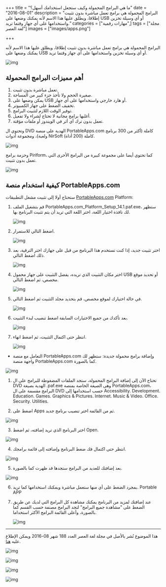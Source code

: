 +++
title = "ما هي البرامج المحمولة وكيف ستجعل استخدامك أسهل؟"
date = "2016-08-01"
description = "البرامج المحمولة هي برامج تعمل مباشرة بدون تثبيت إطلاقا، ويطلق عليها هذا الاسم لأنه يمكنك وضعها على USB أو أي وسيلة تخزين واستخدامها على أي جهاز وقتما تريد."
categories = ["مهارات رقمية",]
tags = ["مجلة لغة العصر"]
images = ["images/apps.png"]

+++

البرامج المحمولة هي برامج تعمل مباشرة بدون تثبيت إطلاقا، ويطلق عليها هذا الاسم لأنه يمكنك وضعها على USB أو أي وسيلة تخزين واستخدامها على أي جهاز وقتما تريد.

![img](images/apps.png)

## أهم مميزات البرامج المحمولة

1. تعمل مباشرة بدون تثبيت.
2. صغيرة الحجم ولا تأخذ جزء كبير من المساحة.
3. يمكن وضعها على USB أو هارد خارجي واستخدامها على أي جهاز.
4. تخفيف الضغط على جهاز الكمبيوتر.
5. توفير الوقت اللازم لتثبيت البرامج.
6. أغلبها برامج مجانية لا تحتاج لشراء ولا تفعيل.
7. تعمل بدون ترك أي أثر في الويندوز أو ملفات مؤقتة.



وتحتوي ال DVD الهدية على منصة PortableApps.com كاملة (أكثر من 300 برنامج ولعبة)، ومجموعة أدوات NirSoft كاملة (200 أداة).

![img](images/menu14.1.png)

 وحزمة برامج Piriform، كما تحتوي أيضا على مجموعة كبيرة من البرامج الأخرى التي تعمل بدون تثبيت.

![img](images/NirSoft.png)

## كيفية استخدام منصة PortableApps.com

ستحتاج أولا إلى تثبيت مشغل التطبيقات [PortableApps.com](https://PortableApps.com) Platform:

1. قم بتشغيل الملف PortableApps.com_Platform_Setup_14.1.paf.exe، ستظهر لك نافذة اختيار اللغة، اختر اللغة التي تريد أن يتم تثبيت البرنامج بها.

   ![img](images/1.png)

2. اضغط التالي للاستمرار.

    ![img](images/2.png)

3. اختر تثبيت جديد، إذا كنت تستخدم هذا البرنامج من قبل على جهازك اختر الترقية، بعد ذلك اضغط التالي.
   
    ![img](images/3.png)
    
4. اختر مكان التثبيت الذي تريده، يفضل التثبيت على جهاز محمول USB أو تحديد موقع مخصص، ثم اضغط التالي.

    ![img](images/4.png)

5. في حالة اختيارك لموقع مخصص، قم بتحديد مجلد التثبيت ثم اضغط التالي.

    ![img](images/5.png)

6. بعد تأكدك من جميع الاختيارات السابقة اضغط تنصيب لبدء التثبيت.

    ![img](images/6.png)

7. انتظر حتى اكتمال التثبيت، ثم اضغط انهاء.

    ![img](images/7.png)

- التعامل مع منصة PortableApps.com وإضافة برامج محمولة جديدة:
ستظهر لك واجهة منصة PortableApps.com كما بالصورة.

![img](images/8.png)

1. تحتاج الآن إلى إضافة البرامج المحمولة، ستجد الملفات المضغوطة للبرامج على ال DVD الهدية بصيغة .paf.exe وهى الصيغة الخاصة بمنصة PortableApps.com، البرامج مقسمة على ال DVD حسب استخدامها إلى Accessibility. Development. Education. Games. Graphics & Pictures. Internet. Music & Video. Office. Security. Utilities.

2. اضغط على Apps ثم من القائمة اختر تنصيب برنامج جديد.

  ![img](images/9.png)

3. اختر البرنامج الذي تريد إضافته، ثم اضغط Open.

  ![img](images/10.png)

4. انتظر حتى اكتمال فك ضغط البرنامج وإضافته إلى قائمة برامجك.

  ![img](images/11.png)

5. بعد إضافتك للعديد من البرامج ستجدها قد ظهرت كما بالصورة.

  ![img](images/12.png)

6. بمجرد الضغط على أي منها ستعمل مباشرة ويمكنك استخدامها كما تريد.
    Portable APP

7. عند إضافتك لمزيد من البرنامج يمكنك مشاهدة كل البرامج التي لديك عن طريق الضغط على "مشاهدة جميع البرامج" لتجد البرامج مصنفة حسب القسم كما بالصورة، وأعلى القائمة البرامج الأكثر استخداما.

   ![img](images/13.png)

---

هذا الموضوع نُشر باﻷصل في مجلة لغة العصر العدد 188 شهر 08-2016 ويمكن الإطلاع عليه [هنا](https://drive.google.com/file/d/1P2m107ySRrnYB1tKOfZf5wgPJ0tWsoRZ/view?usp=sharing).

![img](images/188-02.png)

![img](images/188-03.png)

![img](images/188-04.png)

![img](images/188-05.png)